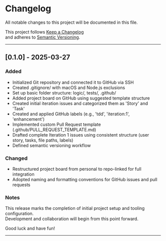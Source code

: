 # Changelog

All notable changes to this project will be documented in this file.

This project follows [Keep a Changelog](https://keepachangelog.com/en/1.0.0/)  
and adheres to [Semantic Versioning](https://semver.org/).

---

## [0.1.0] - 2025-03-27

### Added
- Initialized Git repository and connected it to GitHub via SSH
- Created .gitignore/ with macOS and Node.js exclusions
- Set up basic folder structure: logic/, tests/, .github/
- Added project board on GitHub using suggested template structure
- Created initial iteration issues and categorized them as 'Story' and 'Task'
- Created and applied GitHub labels (e.g., 'tdd', 'iteration:1', 'enhancement')
- Implemented custom Pull Request template (.github/PULL_REQUEST_TEMPLATE.md)
- Drafted complete Iteration 1 issues using consistent structure (user story, tasks, file paths, labels)
- Defined semantic versioning workflow

### Changed
- Restructured project board from personal to repo-linked for full integration
- Adopted naming and formatting conventions for GitHub issues and pull requests

### Notes
This release marks the completion of initial project setup and tooling configuration.  
Development and collaboration will begin from this point forward.

Good luck and have fun!

---
